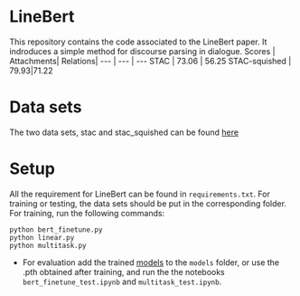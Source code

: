 # LineBert
This repository contains the code associated to the LineBert paper. It indroduces a simple method for discourse parsing in dialogue.
 Scores | Attachments| Relations|
--- | --- | --- 
STAC | 73.06 | 56.25
STAC-squished | 79.93|71.22

# Data sets 
The two data sets, stac and stac_squished can be found [here](https://drive.google.com/drive/folders/1tFBhq3rRbQGcq5J6Lga8-YPSaNb_pfmd?usp=sharing)

# Setup
All the requirement for LineBert can be found in `requirements.txt`. For training or testing, the data sets should be put in the corresponding folder.  
For training, run the following commands:
```
python bert_finetune.py
python linear.py
python multitask.py
```
- For evaluation add the trained [models](https://drive.google.com/drive/folders/1S7ICsu5QUAjouOuDCmO_CcFAr3RnsUdr?usp=sharing) to the `models` folder, or use the .pth obtained after training, and run the the notebooks `bert_finetune_test.ipynb` and `multitask_test.ipynb`.

